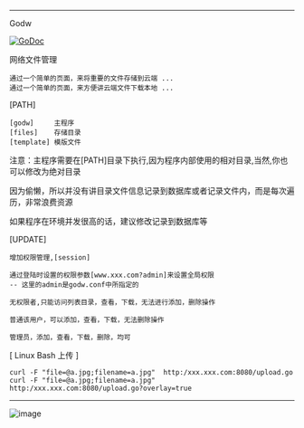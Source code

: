 ----------------
Godw

<a href="https://godoc.org/github.com/nulijiabei/godw"><img src="https://godoc.org/github.com/nulijiabei/godw?status.svg" alt="GoDoc"></a>

网络文件管理
	
	通过一个简单的页面，来将重要的文件存储到云端 ...
	通过一个简单的页面，来方便讲云端文件下载本地 ...

[PATH]

    [godw]     主程序
    [files]    存储目录
    [template] 模版文件

注意：主程序需要在[PATH]目录下执行,因为程序内部使用的相对目录,当然,你也可以修改为绝对目录

因为偷懒，所以并没有讲目录文件信息记录到数据库或者记录文件内，而是每次遍历，非常浪费资源

如果程序在环境并发很高的话，建议修改记录到数据库等

[UPDATE]

	增加权限管理,[session]
	
	通过登陆时设置的权限参数[www.xxx.com?admin]来设置全局权限
	-- 这里的admin是godw.conf中所指定的
	
	无权限者,只能访问列表目录，查看，下载，无法进行添加，删除操作
	
	普通该用户，可以添加，查看，下载，无法删除操作
	
	管理员，添加，查看，下载，删除，均可

[ Linux Bash 上传 ]

	curl -F "file=@a.jpg;filename=a.jpg"  http:/xxx.xxx.com:8080/upload.go
	curl -F "file=@a.jpg;filename=a.jpg"  http:/xxx.xxx.com:8080/upload.go?overlay=true

----------------

![image](https://raw.githubusercontent.com/nulijiabei/godw/master/screenshot.png)


